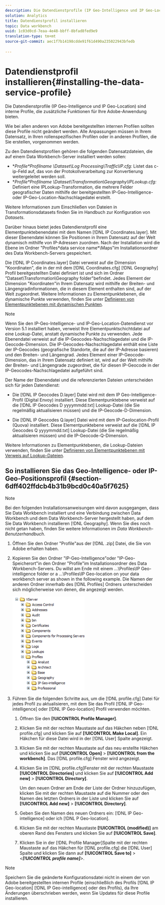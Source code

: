 ```yaml
---
description: Die Datendienstprofile (IP Geo-Intelligence und IP Geo-Location) sind interne Profile, die zusätzliche Funktionen für Ihre Adobe-Anwendung bieten.
solution: Analytics
title: Datendienstprofil installieren
topic: Data workbench
uuid: 1c03d0cd-7eaa-4e48-bbff-8bfad8fed9e9
translation-type: tm+mt
source-git-commit: aec1f7b14198cdde91f61d490a235022943bfedb

---
```



# Datendienstprofil installieren{#installing-the-data-service-profile}

Die Datendienstprofile (IP Geo-Intelligence und IP Geo-Location) sind interne Profile, die zusätzliche Funktionen für Ihre Adobe-Anwendung bieten.

Wie bei allen anderen von Adobe bereitgestellten internen Profilen sollten diese Profile nicht geändert werden. Alle Anpassungen müssen in Ihrem Datensatz, in Ihren rollenspezifischen Profilen oder in anderen Profilen, die Sie erstellen, vorgenommen werden.

Zu den Datendienstprofilen gehören die folgenden Datensatzdateien, die auf einem Data Workbench-Server installiert werden sollen:

* **Profile\*Profilname *\Dataset\Log Processing\Traffic\IP.cfg:** Listet das c-ip-Feld auf, das von der Protokollverarbeitung zur Konvertierung weitergeleitet werden soll.
* **Profile\*Profilname *\Dataset\Transformation\Geography\IPLookup.cfg:** Definiert eine IPLookup-Transformation, die mehrere Felder geografischer Daten mithilfe der bereitgestellten IP-Geo-Intelligence- oder IP-Geo-Location-Nachschlagedatei erstellt.

Weitere Informationen zum Einschließen von Dateien in Transformationsdatasets finden Sie im Handbuch zur Konfiguration von *Datasets*.

Darüber hinaus bietet jedes Datendienstprofil eine Elementpunktebenendatei mit dem Namen [!DNL IP Coordinates.layer]. Mit dieser Ebenendatei können Sie Positionen in Ihrem Datensatz auf der Welt dynamisch mithilfe von IP-Adressen zuordnen. Nach der Installation wird die Ebene im Ordner &quot;Profiles\*data service name*\Maps&quot;im Installationsordner des Data Workbench-Servers gespeichert.

Die [!DNL IP Coordinates.layer] Datei verweist auf die Dimension &quot;Koordinaten&quot;, die in der mit dem [!DNL Coordinates.cfg] [!DNL Geography] Profil bereitgestellten Datei definiert ist und sich im Ordner &quot;Dataset\Transformation\Geography folder&quot;befindet. Jedes Element der Dimension &quot;Koordinaten&quot;in Ihrem Datensatz wird mithilfe der Breiten- und Längengradinformationen, die in diesem Element enthalten sind, auf der Welt zugeordnet. Weitere Informationen zu Elementpunktebenen, die dynamische Punkte verwenden, finden Sie unter [Definieren von Elementpunktebenen mit dynamischen Punkten](../../../../home/c-geo-oview/c-wk-img-lyrs/c-elmt-pt-lyrs/c-elmt-pt-lyrs-ref-lkp-files/c-elmt-pt-lyr-file-frmt/c-dyn-pts.md#concept-77ae65bedc3f465489bc135ae7e3c2f3).

>[!NOTE]
>
>Wenn Sie den IP-Geo-Intelligence- und IP-Geo-Location-Datendienst vor Version 5.1 installiert haben, verweist Ihre Elementpunktschichtdatei auf eine Lookup-Datei, anstatt dynamische Punkte zu verwenden. Jede Ebenendatei verweist auf die IP-Geocodes-Nachschlagedatei und die IP-Geocode-Dimension. Die IP-Geocodes-Nachschlagedatei enthält eine Liste der IP-Geocodes (geografische Standorte, die auf der IP-Adresse basieren) und den Breiten- und Längengrad. Jedes Element einer IP-Geocode-Dimension, das in Ihrem Datensatz definiert ist, wird auf der Welt mithilfe der Breiten- und Längengrade zugeordnet, die für diesen IP-Geocode in der IP-Geocodes-Nachschlagedatei aufgeführt sind.

Der Name der Ebenendatei und die referenzierten Dateien unterscheiden sich für jeden Datendienst:

* Die [!DNL IP Geocodes D.layer] Datei wird mit dem IP Geo-Intelligence-Profil (Digital Envoy) installiert. Diese Elementpunktebene verweist auf die [!DNL IP Geocodes D yyyymmdd.txt] Lookup-Datei (die Sie regelmäßig aktualisieren müssen) und die IP-Geocode-D-Dimension.

* Die [!DNL IP Geocodes Q.layer] Datei wird mit dem IP-Geolocation-Profil (Quova) installiert. Diese Elementpunktebene verweist auf die [!DNL IP Geocodes Q yyyymmdd.txt] Lookup-Datei (die Sie regelmäßig aktualisieren müssen) und die IP-Geocode-Q-Dimension.

Weitere Informationen zu Elementpunktebenen, die Lookup-Dateien verwenden, finden Sie unter [Definieren von Elementpunktebenen mit Verweis auf Lookup-Dateien](../../../../home/c-geo-oview/c-wk-img-lyrs/c-elmt-pt-lyrs/c-elmt-pt-lyrs-ref-lkp-files/c-elmt-pt-lyrs-ref-lkp-files.md#concept-c40bd0890a984112bce831b596827f0f).

## So installieren Sie das Geo-Intelligence- oder IP-Geo-Positionsprofil {#section-6dff402ffdcb4b31b9bcd0c40a5f7625}

>[!NOTE]
>
>Bei den folgenden Installationsanweisungen wird davon ausgegangen, dass Sie Data Workbench installiert und eine Verbindung zwischen Data Workbench und dem Data Workbench-Server hergestellt haben, auf dem Sie Data Workbench installieren [!DNL Geography]. Wenn Sie dies noch nicht getan haben, finden Sie weitere Informationen im *Data Workbench-Benutzerhandbuch*.

1. Öffnen Sie den Ordner &quot;Profile&quot;aus der [!DNL .zip] Datei, die Sie von Adobe erhalten haben.
1. Kopieren Sie den Ordner &quot;IP-Geo-Intelligence&quot;oder &quot;IP-Geo-Speicherort&quot;in den Ordner &quot;Profile&quot;im Installationsordner des Data Workbench-Servers. Du willst am Ende mit einem ...\Profiles\IP Geo-intelligence folder or a ...\Profiles\IP Geo-location on your data workbench server as shown in the following example. Die Namen der anderen Ordner innerhalb des [!DNL Profiles] Ordners unterscheiden sich möglicherweise von denen, die angezeigt werden.

   ![](assets/Geo_installProfiles_dirIP.png)

1. Führen Sie die folgenden Schritte aus, um die [!DNL profile.cfg] Datei für jedes Profil zu aktualisieren, mit dem Sie das Profil [!DNL IP Geo-intelligence] oder [!DNL IP Geo-location] Profil verwenden möchten.

   1. Öffnen Sie den **[!UICONTROL Profile Manager]**.
   1. Klicken Sie mit der rechten Maustaste auf das Häkchen neben [!DNL profile.cfg] und klicken Sie auf **[!UICONTROL Make Local]**. Ein Häkchen für diese Datei wird in der [!DNL User] Spalte angezeigt.

   1. Klicken Sie mit der rechten Maustaste auf das neu erstellte Häkchen und klicken Sie auf **[!UICONTROL Open]** > **[!UICONTROL from the workbench]**. Das [!DNL profile.cfg] Fenster wird angezeigt.

   1. Klicken Sie im [!DNL profile.cfg]Fenster mit der rechten Maustaste **[!UICONTROL Directories]** und klicken Sie auf **[!UICONTROL Add new]** > **[!UICONTROL Directory]**.

      Um den neuen Ordner am Ende der Liste der Ordner hinzuzufügen, klicken Sie mit der rechten Maustaste auf die Nummer oder den Namen des letzten Ordners in der Liste und klicken Sie auf **[!UICONTROL Add new]** > **[!UICONTROL Directory]**.

   1. Geben Sie den Namen des neuen Ordners ein: [!DNL IP Geo-intelligence] oder ich [!DNL P Geo-location].

   1. Klicken Sie mit der rechten Maustaste **[!UICONTROL (modified)]** am oberen Rand des Fensters und klicken Sie auf **[!UICONTROL Save]**.

   1. Klicken Sie in der [!DNL Profile Manager]Spalte mit der rechten Maustaste auf das Häkchen für [!DNL profile.cfg] die [!DNL User] Spalte und klicken Sie dann auf **[!UICONTROL Save to]** > *&lt;**[!UICONTROL profile name]**>*.

>[!NOTE]
>
>Speichern Sie die geänderte Konfigurationsdatei nicht in einem der von Adobe bereitgestellten internen Profile (einschließlich des Profils [!DNL IP Geo-location] [!DNL IP Geo-intelligence] oder des Profils), da Ihre Änderungen überschrieben werden, wenn Sie Updates für diese Profile installieren.

